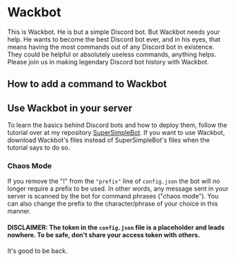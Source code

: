 # Wackbot
This is Wackbot. He is but a simple Discord bot. But Wackbot needs your help. He wants to become the best Discord bot ever, and in his eyes, that means having the most commands out of any Discord bot in existence. They could be helpful or absolutely useless commands, anything helps. Please join us in making legendary Discord bot history with Wackbot.

## How to add a command to Wackbot

## Use Wackbot in your server
To learn the basics behind Discord bots and how to deploy them, follow the tutorial over at my repository [SuperSimpleBot](https://github.com/IMACULGY/SuperSimpleBot). If you want to use Wackbot, download Wackbot's files instead of SuperSimpleBot's files when the tutorial says to do so.

### Chaos Mode
If you remove the "!" from the `"prefix"` line of `config.json` the bot will no longer require a prefix to be used. In other words, any message sent in your server is scanned by the bot for command phrases ("chaos mode"). You can also change the prefix to the character/phrase of your choice in this manner.

#### DISCLAIMER: The token in the `config.json` file is a placeholder and leads nowhere. To be safe, don't share your access token with others.

It's good to be back.
